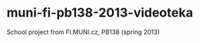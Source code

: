 muni-fi-pb138-2013-videoteka
============================

School project from FI.MUNI.cz, PB138 (spring 2013)